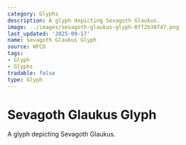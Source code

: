 ```yaml
---
category: Glyphs
description: A glyph depicting Sevagoth Glaukus.
image: ../images/sevagoth-glaukus-glyph-0ff2b38f47.png
last_updated: '2025-09-17'
name: Sevagoth Glaukus Glyph
source: WFCD
tags:
- Glyph
- Glyphs
tradable: false
type: Glyph
---
```


# Sevagoth Glaukus Glyph

A glyph depicting Sevagoth Glaukus.

